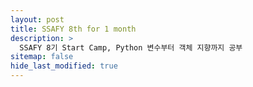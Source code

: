 ```yaml
---
layout: post
title: SSAFY 8th for 1 month
description: >
  SSAFY 8기 Start Camp, Python 변수부터 객체 지향까지 공부
sitemap: false
hide_last_modified: true
---
```

